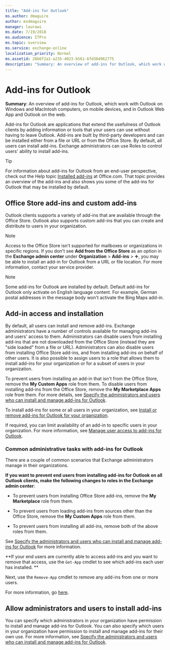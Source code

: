 ```yaml
---
title: "Add-ins for Outlook"
ms.author: dmaguire
author: msdmaguire
manager: laurawi
ms.date: 7/19/2018
ms.audience: ITPro
ms.topic: overview
ms.service: exchange-online
localization_priority: Normal
ms.assetid: 28b6f2a1-a235-4023-b561-6fd304962775
description: "Summary: An overview of add-ins for Outlook, which work with Outlook on Windows and MacIntosh computers, on mobile devices, and in Outlook Web App and Outlook on the web."
---
```


# Add-ins for Outlook

 **Summary**: An overview of add-ins for Outlook, which work with Outlook on Windows and MacIntosh computers, on mobile devices, and in Outlook Web App and Outlook on the web.
  
Add-ins for Outlook are applications that extend the usefulness of Outlook clients by adding information or tools that your users can use without having to leave Outlook. Add-ins are built by third-party developers and can be installed either from a file or URL or from the Office Store. By default, all users can install add-ins. Exchange administrators can use Roles to control users' ability to install add-ins.
  
> [!TIP]
> For information about add-ins for Outlook from an end-user perspective, check out the Help topic [Installed add-ins](https://go.microsoft.com/fwlink/p/?LinkId=282387) at Office.com. That topic provides an overview of the add-ins and also shows you some of the add-ins for Outlook that may be installed by default. 
  
## Office Store add-ins and custom add-ins

Outlook clients supports a variety of add-ins that are available through the Office Store. Outlook also supports custom add-ins that you can create and distribute to users in your organization. 
  
> [!NOTE]
> Access to the Office Store isn't supported for mailboxes or organizations in specific regions. If you don't see **Add from the Office Store** as an option in the **Exchange admin center** under **Organization** \> **Add-ins** \> ![Add Icon](../../media/ITPro_EAC_AddIcon.gif), you may be able to install an add-in for Outlook from a URL or file location. For more information, contact your service provider. 
  
> [!NOTE]
> Some add-ins for Outlook are installed by default. Default add-ins for Outlook only activate on English language content. For example, German postal addresses in the message body won't activate the Bing Maps add-in. 
  
## Add-in access and installation

By default, all users can install and remove add-ins. Exchange administrators have a number of controls available for managing add-ins and users' access to them. Administrators can disable users from installing add-ins that are not downloaded from the Office Store (instead they are "side loaded" from a file or URL). Administrators can also disable users from installing Office Store add-ins, and from installing add-ins on behalf of other users. It is also possible to assign users to a role that allows them to install add-ins for your organization or for a subset of users in your organization.
  
To prevent users from installing an add-in that isn't from the Office Store, remove the **My Custom Apps** role from them. To disable users from installing add-ins from the Office Store, remove the **My Marketplace Apps** role from them. For more details, see [Specify the administrators and users who can install and manage add-ins for Outlook](specify-who-can-install-and-manage-add-ins.md).
  
To install add-ins for some or all users in your organization, see [Install or remove add-ins for Outlook for your organization](install-or-remove-outlook-add-ins.md).
  
If required, you can limit availability of an add-in to specific users in your organization. For more information, see [Manage user access to add-ins for Outlook](manage-user-access-to-add-ins.md). 
  
### Common administrative tasks with add-ins for Outlook

There are a couple of common scenarios that Exchange administrators manage in their organizations.
  
 **If you want to prevent end users from installing add-ins for Outlook on all Outlook clients, make the following changes to roles in the Exchange admin center**:
  
- To prevent users from installing Office Store add-ins, remove the **My Marketplace** role from them. 
    
- To prevent users from loading add-ins from sources other than the Office Store, remove the **My Custom Apps** role from them. 
    
- To prevent users from installing all add-ins, remove both of the above roles from them.
    
See [Specify the administrators and users who can install and manage add-ins for Outlook](specify-who-can-install-and-manage-add-ins.md) for more information. 
  
 **If your end users are currently able to access add-ins and you want to remove that access, use the  `Get-App` cmdlet to see which add-ins each user has installed. **
  
Next, use the  `Remove-App` cmdlet to remove any add-ins from one or more users. 
  
For more information, go [here](https://go.microsoft.com/fwlink/p/?linkid=844721). 
  
## Allow administrators and users to install add-ins

You can specify which administrators in your organization have permission to install and manage add-ins for Outlook. You can also specify which users in your organization have permission to install and manage add-ins for their own use. For more information, see [Specify the administrators and users who can install and manage add-ins for Outlook](specify-who-can-install-and-manage-add-ins.md).
  

